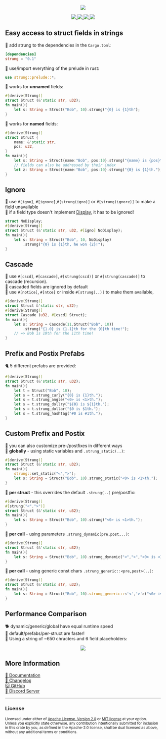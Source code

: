 <p align="center">
<img src="https://user-images.githubusercontent.com/78398528/282229773-1b280573-6efd-4604-a739-320b4ceb6ef3.gif">
</p>
<p align="center">
    <a href="https://github.com/dekirisu/strung" style="position:relative">
        <img src="https://img.shields.io/badge/github-dekirisu/strung-ee6677">
    </a>
    <a href="https://crates.io/crates/strung" style="position:relative">
        <img src="https://img.shields.io/crates/v/strung">
    </a>
    <a href="https://docs.rs/strung" style="position:relative">
        <img src="https://img.shields.io/docsrs/strung">
    </a>
    <a href="https://discord.gg/kevWvBuPFg" style="position:relative">
        <img src="https://img.shields.io/discord/515100001903312898">
    </a>
</p>

## Easy access to struct fields in strings
🐠 add strung to the dependencies in the `Cargo.toml`:
```toml
[dependencies]
strung = "0.1"
```
🦀 use/import everything of the prelude in rust:
```rust 
use strung::prelude::*;
```
🦊 works for **unnamed** fields:
```rust 
#[derive(Strung)]
struct Struct (&'static str, u32);
fn main(){
    let s: String = Struct("Bob", 10).strung("{0} is {1}th"); 
}
```
🦊 works for **named** fields:
```rust 
#[derive(Strung)]
struct Struct {
    name: &'static str,
    pos: u32,
}
fn main(){
    let s: String = Struct{name:"Bob", pos:10}.strung("{name} is {pos}th."); 
    // fields can also be addressed by their index
    let z: String = Struct{name:"Bob", pos:10}.strung("{0} is {1}th."); 
}
```
## Ignore 
🐳 use `#[igno]`, `#[ignore]`,`#[strung(igno)]` or `#[strung(ignore)]` to make a field unavailable<br> 
🦞 if a field type doesn't implement [Display](https://doc.rust-lang.org/std/fmt/trait.Display.html), it has to be ignored!
```rust 
struct NoDisplay;
#[derive(Strung)]
struct Struct (&'static str, u32, #[igno] NoDisplay);
fn main(){
    let s: String = Struct("Bob", 10, NoDisplay)
        .strung("{0} is {1}th, he won {2}!"); 
}
```
## Cascade
🐳 use `#[cscd]`, `#[cascade]`, `#[strung(cscd)]` or `#[strung(cascade)]` to cascade (recursion).<br>
🐑 cascaded fields are ignored by default <br>
🐔 use `#[notice]`, `#[ntce]` or inside `#[strung(..)]` to make them available, 
```rust 
#[derive(Strung)]
struct Struct &'static str, u32);
#[derive(Strung)]
struct Cascade (u32, #[cscd] Struct);
fn main(){
    let s: String = Cascade(11,Struct("Bob", 10))
        .strung("{1.0} is {1.1}th for the {0}th time!"); 
    // => Bob is 10th for the 11th time!
}
```
## Prefix and Postix Prefabs
🐈 5 different prefabs are provided:
```rust 
#[derive(Strung)]
struct Struct (&'static str, u32);
fn main(){
    let t = Struct("Bob", 10);
    let s = t.strung_curly("{0} is {1}th."); 
    let s = t.strung_angle("<0> is <1>th."); 
    let s = t.strung_dollry("${0} is ${1}th."); 
    let s = t.strung_dollar("$0 is $1th."); 
    let s = t.strung_hashtag("#0 is #1th."); 
}
```
## Custom Prefix and Postix
🦊 you can also customize pre-/postfixes in different ways<br>
🦅 **globally** - using static variables and `.strung_static(..)`:
```rust 
#[derive(Strung)]
struct Struct (&'static str, u32);
fn main(){
    strung::set_static("<",">");
    let s: String = Struct("Bob", 10).strung_static("<0> is <1>th."); 
}
```
🐎 **per struct** - this overrides the default `.strung(..)` pre/postfix:
```rust 
#[derive(Strung)]
#[strung("<",">")]
struct Struct (&'static str, u32);
fn main(){
    let s: String = Struct("Bob", 10).strung("<0> is <1>th."); 
}
```
🐍 **per call** - using parameters `.strung_dynamic(pre,post,..)`:
```rust 
#[derive(Strung)]
struct Struct (&'static str, u32);
fn main(){
    let s: String = Struct("Bob", 10).strung_dynamic("<",">","<0> is <1>th."); 
}
```
🦎 **per call** - using generic const chars `.strung_generic::<pre,post>(..)`:
```rust 
#[derive(Strung)]
struct Struct (&'static str, u32);
fn main(){
    let s: String = Struct("Bob", 10).strung_generic::<'<','>'>("<0> is <1>th."); 
}
```
## Performance Comparison
🐕 dynamic/generic/global have equal runtime speed<br>
🐇 default/prefabs/per-struct are faster!<br>
🐁 Using a string of ~650 chracters and 6 field placeholders:
<p align="center">
<img src="https://user-images.githubusercontent.com/78398528/282233001-d68aaac4-d419-44fa-bc3d-3ae62eb22fe4.svg">
</p>

## More Information
[🦕 Documentation](https://docs.rs/strung)<br>
<a href="CHANGELOG.md">🦎 Changelog</a><br>
[🐱 GitHub](https://github.com/dekirisu/strung)<br>
[👾 Discord Server](https://discord.gg/kevWvBuPFg)<br>

---
### License
<sup>
Licensed under either of <a href="LICENSE-APACHE">Apache License, Version
2.0</a> or <a href="LICENSE-MIT">MIT license</a> at your option.
</sup>
<br>
<sub>
Unless you explicitly state otherwise, any contribution intentionally submitted
for inclusion in this crate by you, as defined in the Apache-2.0 license, shall
be dual licensed as above, without any additional terms or conditions.
</sub>